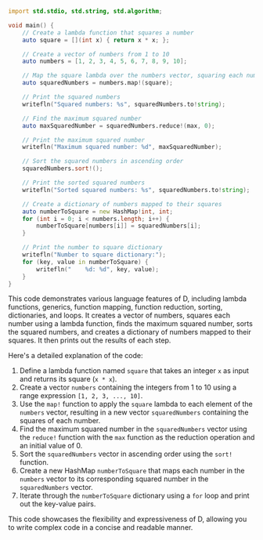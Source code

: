 ```d
import std.stdio, std.string, std.algorithm;

void main() {
    // Create a lambda function that squares a number
    auto square = [](int x) { return x * x; };

    // Create a vector of numbers from 1 to 10
    auto numbers = [1, 2, 3, 4, 5, 6, 7, 8, 9, 10];

    // Map the square lambda over the numbers vector, squaring each number
    auto squaredNumbers = numbers.map!(square);

    // Print the squared numbers
    writefln("Squared numbers: %s", squaredNumbers.to!string);

    // Find the maximum squared number
    auto maxSquaredNumber = squaredNumbers.reduce!(max, 0);

    // Print the maximum squared number
    writefln("Maximum squared number: %d", maxSquaredNumber);

    // Sort the squared numbers in ascending order
    squaredNumbers.sort!();

    // Print the sorted squared numbers
    writefln("Sorted squared numbers: %s", squaredNumbers.to!string);

    // Create a dictionary of numbers mapped to their squares
    auto numberToSquare = new HashMap!int, int;
    for (int i = 0; i < numbers.length; i++) {
        numberToSquare[numbers[i]] = squaredNumbers[i];
    }

    // Print the number to square dictionary
    writefln("Number to square dictionary:");
    for (key, value in numberToSquare) {
        writefln("    %d: %d", key, value);
    }
}
```

This code demonstrates various language features of D, including lambda functions, generics, function mapping, function reduction, sorting, dictionaries, and loops. It creates a vector of numbers, squares each number using a lambda function, finds the maximum squared number, sorts the squared numbers, and creates a dictionary of numbers mapped to their squares. It then prints out the results of each step.

Here's a detailed explanation of the code:

1. Define a lambda function named `square` that takes an integer `x` as input and returns its square (`x * x`).
2. Create a vector `numbers` containing the integers from 1 to 10 using a range expression `[1, 2, 3, ..., 10]`.
3. Use the `map!` function to apply the `square` lambda to each element of the `numbers` vector, resulting in a new vector `squaredNumbers` containing the squares of each number.
4. Find the maximum squared number in the `squaredNumbers` vector using the `reduce!` function with the `max` function as the reduction operation and an initial value of 0.
5. Sort the `squaredNumbers` vector in ascending order using the `sort!` function.
6. Create a new HashMap `numberToSquare` that maps each number in the `numbers` vector to its corresponding squared number in the `squaredNumbers` vector.
7. Iterate through the `numberToSquare` dictionary using a `for` loop and print out the key-value pairs.

This code showcases the flexibility and expressiveness of D, allowing you to write complex code in a concise and readable manner.